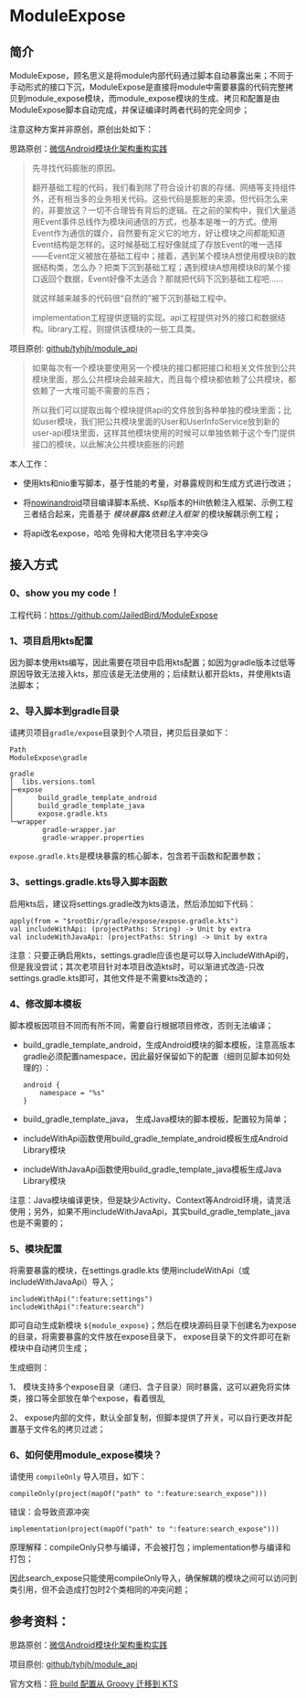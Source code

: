 # ModuleExpose

## 简介

ModuleExpose，顾名思义是将module内部代码通过脚本自动暴露出来；不同于手动形式的接口下沉，ModuleExpose是直接将module中需要暴露的代码完整拷贝到module_expose模块，而module_expose模块的生成、拷贝和配置是由ModuleExpose脚本自动完成，并保证编译时两者代码的完全同步；



注意这种方案并非原创，原创出处如下：

思路原创：[微信Android模块化架构重构实践](https://mp.weixin.qq.com/s/6Q818XA5FaHd7jJMFBG60w)

> 先寻找代码膨胀的原因。
>
> 翻开基础工程的代码，我们看到除了符合设计初衷的存储、网络等支持组件外，还有相当多的业务相关代码。这些代码是膨胀的来源。但代码怎么来的，非要放这？一切不合理皆有背后的逻辑。在之前的架构中，我们大量适用Event事件总线作为模块间通信的方式，也基本是唯一的方式。使用Event作为通信的媒介，自然要有定义它的地方，好让模块之间都能知道Event结构是怎样的。这时候基础工程好像就成了存放Event的唯一选择——Event定义被放在基础工程中；接着，遇到某个模块A想使用模块B的数据结构类，怎么办？把类下沉到基础工程；遇到模块A想用模块B的某个接口返回个数据，Event好像不太适合？那就把代码下沉到基础工程吧……
>
> 就这样越来越多的代码很“自然的”被下沉到基础工程中。
>
> 
>
> implementation工程提供逻辑的实现。api工程提供对外的接口和数据结构。library工程，则提供该模块的一些工具类。

项目原创:  [github/tyhjh/module_api](https://github.com/tyhjh/module_api)

> 如果每次有一个模块要使用另一个模块的接口都把接口和相关文件放到公共模块里面，那么公共模块会越来越大，而且每个模块都依赖了公共模块，都依赖了一大堆可能不需要的东西；
>
> 所以我们可以提取出每个模块提供api的文件放到各种单独的模块里面；比如user模块，我们把公共模块里面的User和UserInfoService放到新的user-api模块里面，这样其他模块使用的时候可以单独依赖于这个专门提供接口的模块，以此解决公共模块膨胀的问题

本人工作：

- 使用kts和nio重写脚本，基于性能的考量，对暴露规则和生成方式进行改进；

- 将[nowinandroid](https://github.com/android/nowinandroid)项目编译脚本系统、Ksp版本的Hilt依赖注入框架、示例工程三者结合起来，完善基于 *模块暴露&依赖注入框架* 的模块解耦示例工程；

- 将api改名expose，哈哈 免得和大佬项目名字冲突😘

  


## 接入方式

### 0、show you my code！

工程代码：https://github.com/JailedBird/ModuleExpose 



### 1、项目启用kts配置

因为脚本使用kts编写，因此需要在项目中启用kts配置；如因为gradle版本过低等原因导致无法接入kts，那应该是无法使用的；后续默认都开启kts，并使用kts语法脚本；



### 2、导入脚本到gradle目录

请拷贝项目`gradle/expose`目录到个人项目，拷贝后目录如下：

```
Path
ModuleExpose\gradle

gradle
│  libs.versions.toml
├─expose
│      build_gradle_template_android
│      build_gradle_template_java
│      expose.gradle.kts
└─wrapper
        gradle-wrapper.jar
        gradle-wrapper.properties
```

`expose.gradle.kts`是模块暴露的核心脚本，包含若干函数和配置参数；



### 3、settings.gradle.kts导入脚本函数

启用kts后，建议将settings.gradle改为kts语法，然后添加如下代码：

```
apply(from = "$rootDir/gradle/expose/expose.gradle.kts")
val includeWithApi: (projectPaths: String) -> Unit by extra
val includeWithJavaApi: (projectPaths: String) -> Unit by extra
```

注意：只要正确启用kts，settings.gradle应该也是可以导入includeWithApi的，但是我没尝试；其次老项目针对本项目改造kts时，可以渐进式改造-只改settings.gradle.kts即可，其他文件是不需要kts改造的；



### 4、修改脚本模板

脚本模板因项目不同而有所不同，需要自行根据项目修改，否则无法编译；

- build_gradle_template_android，生成Android模块的脚本模板，注意高版本gradle必须配置namespace，因此最好保留如下的配置（细则见脚本如何处理的）：

  ```
  android {
      namespace = "%s"
  }
  ```

- build_gradle_template_java， 生成Java模块的脚本模板，配置较为简单；

- includeWithApi函数使用build_gradle_template_android模板生成Android Library模块

- includeWithJavaApi函数使用build_gradle_template_java模板生成Java Library模块

注意：Java模块编译更快，但是缺少Activity、Context等Android环境，请灵活使用；另外，如果不用includeWithJavaApi，其实build_gradle_template_java也是不需要的；



### 5、模块配置

将需要暴露的模块，在settings.gradle.kts 使用includeWithApi（或includeWithJavaApi）导入；

```
includeWithApi(":feature:settings")
includeWithApi(":feature:search")
```

即可自动生成新模块 `${module_expose}`；然后在模块源码目录下创建名为expose的目录，将需要暴露的文件放在expose目录下， expose目录下的文件即可在新模块中自动拷贝生成；

生成细则：

1、 模块支持多个expose目录（递归、含子目录）同时暴露，这可以避免将实体类，接口等全部放在单个expose，看着很乱

2、 expose内部的文件，默认全部复制，但脚本提供了开关，可以自行更改并配置基于文件名的拷贝过滤；



### 6、如何使用module_expose模块？

请使用 `compileOnly` 导入项目，如下：

```
compileOnly(project(mapOf("path" to ":feature:search_expose")))
```

错误：会导致资源冲突

```
implementation(project(mapOf("path" to ":feature:search_expose")))
```

原理解释：compileOnly只参与编译，不会被打包；implementation参与编译和打包；

因此search_expose只能使用compileOnly导入，确保解耦的模块之间可以访问到类引用，但不会造成打包时2个类相同的冲突问题；



## 参考资料：

思路原创：[微信Android模块化架构重构实践](https://mp.weixin.qq.com/s/6Q818XA5FaHd7jJMFBG60w)

项目原创:  [github/tyhjh/module_api](https://github.com/tyhjh/module_api)

官方文档：[将 build 配置从 Groovy 迁移到 KTS](https://developer.android.com/studio/build/migrate-to-kts?hl=zh-cn)











